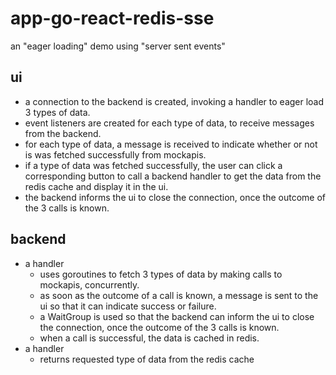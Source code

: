 # app-go-react-redis-sse

an "eager loading" demo using "server sent events"


## ui
* a connection to the backend is created, invoking a handler to eager load 3 types of data.
* event listeners are created for each type of data, to receive messages from the backend.
* for each type of data, a message is received to indicate whether or not is was fetched successfully from mockapis.
* if a type of data was fetched successfully, the user can click a corresponding button to call a backend handler to get the data from the redis cache and display it in the ui.
* the backend informs the ui to close the connection, once the outcome of the 3 calls is known.


## backend 
* a handler
  * uses goroutines to fetch 3 types of data by making calls to mockapis, concurrently.
  * as soon as the outcome of a call is known, a message is sent to the ui so that it can indicate success or failure.
  * a WaitGroup is used so that the backend can inform the ui to close the connection, once the outcome of the 3 calls is known.
  * when a call is successful, the data is cached in redis.
* a handler
  * returns requested type of data from the redis cache

